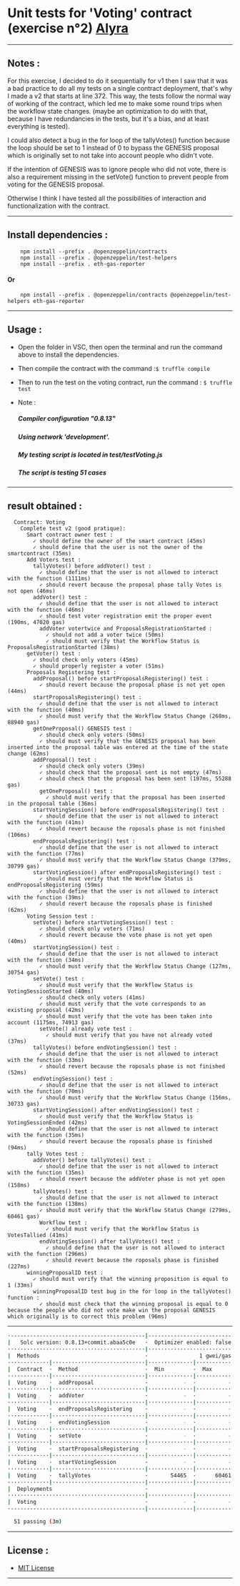 # Unit tests for 'Voting' contract (exercise n°2) [Alyra](https://alyra.fr/)

***

## Notes :

For this exercise, I decided to do it sequentially for v1 then I saw that it was a bad practice to do all my tests on a single contract deployment, that's why I made a v2 that starts at line 372. This way, the tests follow the normal way of working of the contract, which led me to make some round trips when the workflow state changes. (maybe an optimization to do with that, because I have redundancies in the tests, but it's a bias, and at least everything is tested). 

I could also detect a bug in the for loop of the tallyVotes() function because the loop should be set to 1 instead of 0 to bypass the GENESIS proposal which is originally set to not take into account people who didn't vote. 

If the intention of GENESIS was to ignore people who did not vote, there is also a requirement missing in the setVote() function to prevent people from voting for the GENESIS proposal.


Otherwise I think I have tested all the possibilities of interaction and functionalization with the contract.

---

## Install dependencies :
```
    npm install --prefix . @openzeppelin/contracts
    npm install --prefix . @openzeppelin/test-helpers
    npm install --prefix . eth-gas-reporter
```    
#### Or
```
    npm install --prefix . @openzeppelin/contracts @openzeppelin/test-helpers eth-gas-reporter
```
---

## Usage :
* Open the folder in VSC, then open the terminal and run the command above to install the dependencies.
* Then compile the contract with the command :```$ truffle compile``` 
* Then to run the test on the voting contract, run the command : ``$ truffle test``
* Note : 
    
    ##### Compiler configuration "0.8.13"

    ##### Using network 'development'.

    ##### My testing script is located in test/testVoting.js

    ##### The script is testing 51 cases
---

## result obtained :

```
  Contract: Voting
    Complete test v2 (good pratique):
      Smart contract owner test :
        ✓ should define the owner of the smart contract (45ms)
        ✓ should define that the user is not the owner of the smartcontract (35ms)
      Add Voters test :
        tallyVotes() before addVoter() test :
          ✓ should define that the user is not allowed to interact with the function (1111ms)
          ✓ should revert because the proposal phase tally Votes is not open (46ms)
        addVoter() test :
          ✓ should define that the user is not allowed to interact with the function (46ms)
          ✓ should test voter registration emit the proper event (190ms, 47020 gas)
          addVoter votertwice and ProposalsRegistrationStarted :
            ✓ should not add a voter twice (50ms)
            ✓ should must verify that the Workflow Status is ProposalsRegistrationStarted (38ms)
      getVoter() test :
        ✓ should check only voters (45ms)
        ✓ should properly register a voter (51ms)
      Proposals Registering test :
        addProposal() before startProposalsRegistering() test :
          ✓ should revert because the proposal phase is not yet open (44ms)
        startProposalsRegistering() test :
          ✓ should define that the user is not allowed to interact with the function (40ms)
          ✓ should must verify that the Workflow Status Change (268ms, 88940 gas)
        getOneProposal() GENESIS test :
          ✓ should check only voters (50ms)
          ✓ should must verify that the GENESIS proposal has been inserted into the proposal table was entered at the time of the state change (62ms)
        addProposal() test :
          ✓ should check only voters (39ms)
          ✓ should check that the proposal sent is not empty (47ms)
          ✓ should check that the proposal has been sent (197ms, 55288 gas)
          getOneProposal() test :
            ✓ should must verify that the proposal has been inserted in the proposal table (36ms)
        startVotingSession() before endProposalsRegistering() test :
          ✓ should define that the user is not allowed to interact with the function (41ms)
          ✓ should revert because the roposals phase is not finished (106ms)
        endProposalsRegistering() test :
          ✓ should define that the user is not allowed to interact with the function (77ms)
          ✓ should must verify that the Workflow Status Change (379ms, 30799 gas)
        startVotingSession() after endProposalsRegistering() test :
          ✓ should must verify that the Workflow Status is endProposalsRegistering (59ms)
          ✓ should define that the user is not allowed to interact with the function (39ms)
          ✓ should revert because the roposals phase is finished (62ms)
      Voting Session test :
        setVote() before startVotingSession() test :
          ✓ should check only voters (71ms)
          ✓ should revert because the vote phase is not yet open (40ms)
        startVotingSession() test :
          ✓ should define that the user is not allowed to interact with the function (34ms)
          ✓ should must verify that the Workflow Status Change (127ms, 30754 gas)
        setVote() test :
          ✓ should must verify that the Workflow Status is VotingSessionStarted (40ms)
          ✓ should check only voters (41ms)
          ✓ should must verify that the vote corresponds to an existing proposal (42ms)
          ✓ should must verify that the vote has been taken into account (1175ms, 74913 gas)
          setVote() already vote test :
            ✓ should must verify that you have not already voted (37ms)
        tallyVotes() before endVotingSession() test :
          ✓ should define that the user is not allowed to interact with the function (33ms)
          ✓ should revert because the roposals phase is not finished (52ms)
        endVotingSession() test :
          ✓ should define that the user is not allowed to interact with the function (70ms)
          ✓ should must verify that the Workflow Status Change (156ms, 30733 gas)
        startVotingSession() after endVotingSession() test :
          ✓ should must verify that the Workflow Status is VotingSessionEnded (42ms)
          ✓ should define that the user is not allowed to interact with the function (35ms)
          ✓ should revert because the roposals phase is finished (94ms)
      tally Votes test :
        addVoter() before tallyVotes() test :
          ✓ should define that the user is not allowed to interact with the function (35ms)
          ✓ should revert because the addVoter phase is not yet open (158ms)
        tallyVotes() test :
          ✓ should define that the user is not allowed to interact with the function (138ms)
          ✓ should must verify that the Workflow Status Change (279ms, 60461 gas)
          Workflow test :
            ✓ should must verify that the Workflow Status is VotesTallied (41ms)
          endVotingSession() after tallyVotes() test :
            ✓ should define that the user is not allowed to interact with the function (296ms)
            ✓ should revert because the roposals phase is finished (227ms)
      winningProposalID test :
        ✓ should must verify that the winning proposition is equal to 1 (33ms)
        winningProposalID test bug in the for loop in the tallyVotes() function :
          ✓ should must check that the winning proposal is equal to 0 because the people who did not vote make win the proposal GENESIS which originally is to correct this problem (96ms)
```

---

```bash
·------------------------------------------|----------------------------|-------------|----------------------------·
|   Solc version: 0.8.13+commit.abaa5c0e   ·  Optimizer enabled: false  ·  Runs: 200  ·  Block limit: 6718946 gas  │
···········································|····························|·············|·····························
|  Methods                                 ·                1 gwei/gas                ·      1601.24 eur/eth       │
·············|·····························|··············|·············|·············|··············|··············
|  Contract  ·  Method                     ·  Min         ·  Max        ·  Avg        ·  # calls     ·  eur (avg)  │
·············|·····························|··············|·············|·············|··············|··············
|  Voting    ·  addProposal                ·           -  ·          -  ·      55288  ·          55  ·       0.09  │
·············|·····························|··············|·············|·············|··············|··············
|  Voting    ·  addVoter                   ·           -  ·          -  ·      47020  ·          91  ·       0.08  │
·············|·····························|··············|·············|·············|··············|··············
|  Voting    ·  endProposalsRegistering    ·           -  ·          -  ·      30799  ·          51  ·       0.05  │
·············|·····························|··············|·············|·············|··············|··············
|  Voting    ·  endVotingSession           ·           -  ·          -  ·      30733  ·          24  ·       0.05  │
·············|·····························|··············|·············|·············|··············|··············
|  Voting    ·  setVote                    ·           -  ·          -  ·      74913  ·          20  ·       0.12  │
·············|·····························|··············|·············|·············|··············|··············
|  Voting    ·  startProposalsRegistering  ·           -  ·          -  ·      88940  ·          58  ·       0.14  │
·············|·····························|··············|·············|·············|··············|··············
|  Voting    ·  startVotingSession         ·           -  ·          -  ·      30754  ·          27  ·       0.05  │
·············|·····························|··············|·············|·············|··············|··············
|  Voting    ·  tallyVotes                 ·       54465  ·      60461  ·      59712  ·           8  ·       0.10  │
·············|·····························|··············|·············|·············|··············|··············
|  Deployments                             ·                                          ·  % of limit  ·             │
···········································|··············|·············|·············|··············|··············
|  Voting                                  ·           -  ·          -  ·    1969427  ·      29.3 %  ·       3.15  │
·------------------------------------------|--------------|-------------|-------------|--------------|-------------·

  51 passing (3m)
```
---
## License :
* [MIT License](https://choosealicense.com/licenses/mit/)

---
